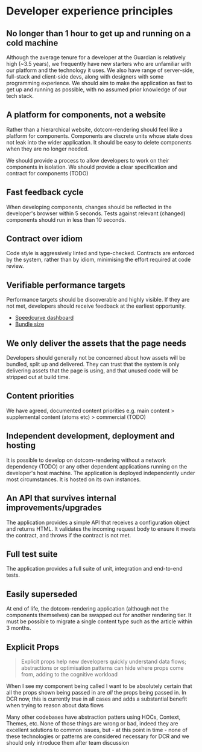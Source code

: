 # Developer experience principles

## No longer than 1 hour to get up and running on a cold machine

Although the average tenure for a developer at the Guardian is relatively high (~3.5 years), we frequently have new starters
who are unfamiliar with our platform and the technology it uses. We also have range of server-side, full-stack and client-side
devs, along with designers with some programming experience. We should aim to make the application as fast to get up and running
as possible, with no assumed prior knowledge of our tech stack.

## A platform for components, not a website

Rather than a hierarchical website, dotcom-rendering should feel like a platform for components. Components are
discrete units whose state does not leak into the wider application. It should be
easy to delete components when they are no longer needed.

We should provide a process to allow developers to work on their components in isolation. We should provide a clear
specification and contract for components (TODO)

## Fast feedback cycle

When developing components, changes should be reflected in the developer's browser within 5 seconds. Tests against relevant
(changed) components should run in less than 10 seconds.

## Contract over idiom

Code style is aggressively linted and type-checked. Contracts are enforced by the system, rather than by idiom, minimising
the effort required at code review.

## Verifiable performance targets

Performance targets should be discoverable and highly visible. If they are not met, developers should receive feedback at
the earliest opportunity.

-   [Speedcurve dashboard](https://speedcurve.com/guardian/favorite/?d=30&db=23315&de=1&ds=1)
-   [Bundle size](https://github.com/guardian/dotcom-rendering/blob/master/docs/principles/lines-in-the-sand.md#our-javascript-bundle-size-will-not-exceed-120kb)

## We only deliver the assets that the page needs

Developers should generally not be concerned about how assets will be bundled, split up and delivered. They can trust that the
system is only delivering assets that the page is using, and that unused code will be stripped out at build time.

## Content priorities

We have agreed, documented content priorities e.g. main content > supplemental content (atoms etc) > commercial (TODO)

## Independent development, deployment and hosting

It is possible to develop on dotcom-rendering without a network dependency (TODO) or any other dependent applications running on
the developer's host machine. The application is deployed independently under most circumstances. It is hosted on its own instances.

## An API that survives internal improvements/upgrades

The application provides a simple API that receives a configuration object and returns HTML. It validates the incoming request
body to ensure it meets the contract, and throws if the contract is not met.

## Full test suite

The application provides a full suite of unit, integration and end-to-end tests.

## Easily superseded

At end of life, the dotcom-rendering application (although not the components themselves) can be swapped out for another rendering
tier. It must be possible to migrate a single content type such as the article within 3 months.

## Explicit Props

> Explicit props help new developers quickly understand data flows; abstractions or optimisation patterns can hide where props come from, adding to the cognitive workload

When I see my component being called I want to be absolutely certain that all the props shown being passed in are _all_ the props being passed in. In DCR now, this is currently true in all cases and adds a substantial benefit when trying to reason about data flows

Many other codebases have abstraction patters using HOCs, Context, Themes, etc. None of those things are wrong or bad, indeed they are excellent solutions to common issues, but - at this point in time - none of these technologies or patterns are considered necessary for DCR and we should only introduce them after team discussion
